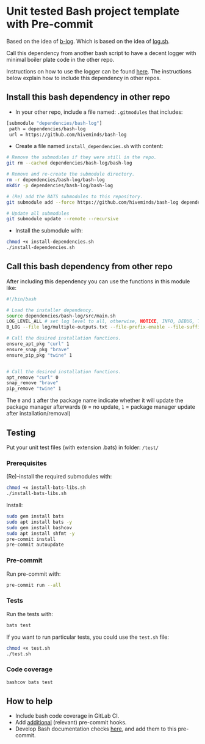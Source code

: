 # Unit tested Bash project template with Pre-commit

Based on the idea of [b-log](https://github.com/idelsink/b-log).
Which is based on the idea of [log.sh](https://github.com/livibetter-backup/log.sh).

Call this dependency from another bash script to have a decent logger with
minimal boiler plate code in the other repo.

Instructions on how to use the logger can be found [here](examples/Usage.md).
The instructions below explain how to include this dependency in other repos.

## Install this bash dependency in other repo

- In your other repo, include a file named: `.gitmodules` that includes:

```sh
[submodule "dependencies/bash-log"]
 path = dependencies/bash-log
 url = https://github.com/hiveminds/bash-log
```

- Create a file named `install_dependencies.sh` with content:

```sh
# Remove the submodules if they were still in the repo.
git rm --cached dependencies/bash-log/bash-log

# Remove and re-create the submodule directory.
rm -r dependencies/bash-log/bash-log
mkdir -p dependencies/bash-log/bash-log

# (Re) add the BATS submodules to this repository.
git submodule add --force https://github.com/hiveminds/bash-log dependencies/bash-log/bash-log

# Update all submodules
git submodule update --remote --recursive
```

- Install the submodule with:

```sh
chmod +x install-dependencies.sh
./install-dependencies.sh
```

## Call this bash dependency from other repo

After including this dependency you can use the functions in this module like:

```sh
#!/bin/bash

# Load the installer dependency.
source dependencies/bash-log/src/main.sh
LOG_LEVEL_ALL # set log level to all, otherwise, NOTICE, INFO, DEBUG, TRACE will not be logged.
B_LOG --file log/multiple-outputs.txt --file-prefix-enable --file-suffix-enable

# Call the desired installation functions.
ensure_apt_pkg "curl" 1
ensure_snap_pkg "brave"
ensure_pip_pkg "twine" 1


# Call the desired installation functions.
apt_remove "curl" 0
snap_remove "brave"
pip_remove "twine" 1
```

The `0` and `1` after the package name indicate whether it will update the
package manager afterwards (`0` = no update, `1` = package manager update after
installation/removal)

## Testing

Put your unit test files (with extension .bats) in folder: `/test/`

### Prerequisites

(Re)-install the required submodules with:

```sh
chmod +x install-bats-libs.sh
./install-bats-libs.sh
```

Install:

```sh
sudo gem install bats
sudo apt install bats -y
sudo gem install bashcov
sudo apt install shfmt -y
pre-commit install
pre-commit autoupdate
```

### Pre-commit

Run pre-commit with:

```sh
pre-commit run --all
```

### Tests

Run the tests with:

```sh
bats test
```

If you want to run particular tests, you could use the `test.sh` file:

```sh
chmod +x test.sh
./test.sh
```

### Code coverage

```sh
bashcov bats test
```

## How to help

- Include bash code coverage in GitLab CI.
- Add [additional](https://pre-commit.com/hooks.html) (relevant) pre-commit hooks.
- Develop Bash documentation checks
  [here](https://github.com/TruCol/checkstyle-for-bash), and add them to this
  pre-commit.
